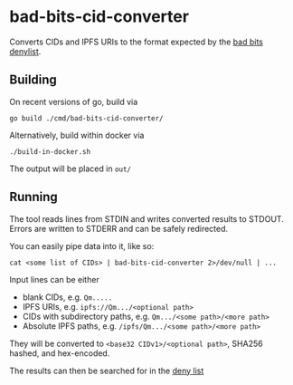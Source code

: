 # bad-bits-cid-converter

Converts CIDs and IPFS URIs to the format expected by the [bad bits denylist](https://badbits.dwebops.pub/).

## Building

On recent versions of go, build via
```
go build ./cmd/bad-bits-cid-converter/
```

Alternatively, build within docker via
```
./build-in-docker.sh
```
The output will be placed in `out/`

## Running

The tool reads lines from STDIN and writes converted results to STDOUT.
Errors are written to STDERR and can be safely redirected.

You can easily pipe data into it, like so:
```
cat <some list of CIDs> | bad-bits-cid-converter 2>/dev/null | ...
```

Input lines can be either
- blank CIDs, e.g. `Qm.....`
- IPFS URIs, e.g. `ipfs://Qm.../<optional path>`
- CIDs with subdirectory paths, e.g. `Qm.../<some path>/<more path>`
- Absolute IPFS paths, e.g. `/ipfs/Qm.../<some path>/<more path>`

They will be converted to `<base32 CIDv1>/<optional path>`, SHA256 hashed, and hex-encoded.

The results can then be searched for in the [deny list](https://badbits.dwebops.pub/)
